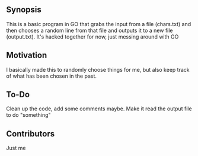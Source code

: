 ## Synopsis

This is a basic program in GO that grabs the input from a file (chars.txt) and then chooses a random line from that file and outputs it to a new file (output.txt). It's hacked together for now, just messing around with GO

## Motivation

I basically made this to randomly choose things for me, but also keep track of what has been chosen in the past.

## To-Do

Clean up the code, add some comments maybe.
Make it read the output file to do "something"

## Contributors

Just me
